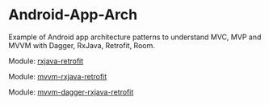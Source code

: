 # Android-App-Arch
Example of Android app architecture patterns to understand MVC, MVP and MVVM with Dagger, RxJava, Retrofit, Room.

Module: [rxjava-retrofit](https://github.com/phjethva/Android-App-Arch/tree/master/rxjava-retrofit)

Module: [mvvm-rxjava-retrofit](https://github.com/phjethva/Android-App-Arch/tree/master/mvvm-rxjava-retrofit)

Module: [mvvm-dagger-rxjava-retrofit](https://github.com/phjethva/Android-App-Arch/tree/master/mvvm-dagger-rxjava-retrofit)

